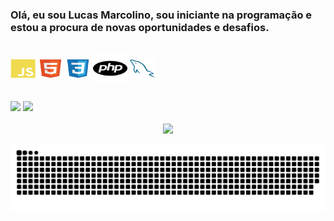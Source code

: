 ### Olá, eu sou Lucas Marcolino, sou iniciante na programação e estou a procura de novas oportunidades e desafios.
 
<div style="display: inline_block"><br>
  <img align="center" alt="Rafa-Js" height="30" width="40" src="https://raw.githubusercontent.com/devicons/devicon/master/icons/javascript/javascript-plain.svg">
  <img align="center" alt="Rafa-HTML" height="30" width="40" src="https://raw.githubusercontent.com/devicons/devicon/master/icons/html5/html5-original.svg">
  <img align="center" alt="Rafa-CSS" height="30" width="40" src="https://raw.githubusercontent.com/devicons/devicon/master/icons/css3/css3-original.svg">
  <img align="center" alt="Rafa-js" height="45" width="55" src="https://raw.githubusercontent.com/devicons/devicon/master/icons/php/php-plain.svg">  
  <!-- <img align="center" alt="Rafa-Csharp" height="30" width="40" src="https://raw.githubusercontent.com/devicons/devicon/master/icons/csharp/csharp-original.svg">-->
  <img align="center" alt="Rafa-js" height="30" width="40" src="https://raw.githubusercontent.com/devicons/devicon/master/icons/mysql/mysql-original.svg">
  <!-- <img align="center" alt="Rafa-js" height="30" width="40" src="https://raw.githubusercontent.com/devicons/devicon/master/icons/ubuntu/ubuntu-plain.svg"> -->
</div>

##

<div>
  <a href = "mailto:lucas.marcolino32@gmail.com"><img src="https://img.shields.io/badge/Gmail-D14836?style=for-the-badge&logo=gmail&logoColor=white" target="_blank"></a>
  <a href="https://www.linkedin.com/in/lucas-marcolino-32409a213/" target="_blank"><img src="https://img.shields.io/badge/-LinkedIn-%230077B5?style=for-the-badge&logo=linkedin&logoColor=white" target="_blank"></a> 
</div>

<br>

<div align="center">
     <img height="180em" src="https://github-readme-stats.vercel.app/api/top-langs/?username=robsondpreuss&layout=compact&langs_count=7&theme=dracula"/>
</div>

   ![Snake animation](https://github.com/DevForeach/DevForeach/blob/output/github-contribution-grid-snake.svg)
